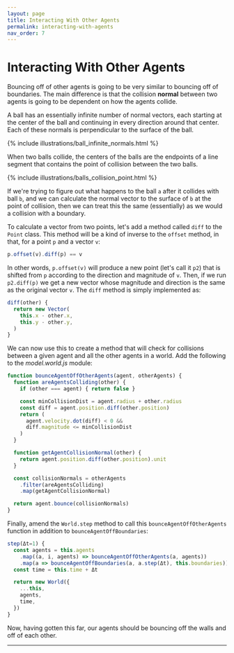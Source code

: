 ```yaml
---
layout: page
title: Interacting With Other Agents
permalink: interacting-with-agents
nav_order: 7
---
```


# Interacting With Other Agents

Bouncing off of other agents is going to be very similar to bouncing off of boundaries. The main difference is that the collision **normal** between two agents is going to be dependent on how the agents collide.

A ball has an essentially infinite number of normal vectors, each starting at the center of the ball and continuing in every direction around that center. Each of these normals is perpendicular to the surface of the ball.

{% include illustrations/ball_infinite_normals.html %}

When two balls collide, the centers of the balls are the endpoints of a line segment that contains the point of collision between the two balls.

{% include illustrations/balls_collision_point.html %}

If we're trying to figure out what happens to the ball `a` after it collides with ball `b`, and we can calculate the normal vector to the surface of `b` at the point of collision, then we can treat this the same (essentially) as we would a collision with a boundary.

To calculate a vector from two points, let's add a method called `diff` to the `Point` class. This method will be a kind of inverse to the `offset` method, in that, for a point `p` and a vector `v`:

```js
p.offset(v).diff(p) == v
```

In other words, `p.offset(v)` will produce a new point (let's call it `p2`) that is shifted from `p` according to the direction and magnitude of `v`. Then, if we run `p2.diff(p)` we get a new vector whose magnitude and direction is the same as the original vector `v`. The `diff` method is simply implemented as:

```js
diff(other) {
  return new Vector(
    this.x - other.x,
    this.y - other.y,
  )
}
```

We can now use this to create a method that will check for collisions between a given agent and all the other agents in a world. Add the following to the _model.world.js_ module:

```js
function bounceAgentOffOtherAgents(agent, otherAgents) {
  function areAgentsColliding(other) {
    if (other === agent) { return false }

    const minCollisionDist = agent.radius + other.radius
    const diff = agent.position.diff(other.position)
    return (
      agent.velocity.dot(diff) < 0 &&
      diff.magnitude <= minCollisionDist
    )
  }

  function getAgentCollisionNormal(other) {
    return agent.position.diff(other.position).unit
  }

  const collisionNormals = otherAgents
    .filter(areAgentsColliding)
    .map(getAgentCollisionNormal)

  return agent.bounce(collisionNormals)
}
```

Finally, amend the `World.step` method to call this `bounceAgentOffOtherAgents` function in addition to `bounceAgentOffBoundaries`:

```js
step(Δt=1) {
  const agents = this.agents
    .map((a, i, agents) => bounceAgentOffOtherAgents(a, agents))
    .map(a => bounceAgentOffBoundaries(a, a.step(Δt), this.boundaries))
  const time = this.time + Δt

  return new World({
    ...this,
    agents,
    time,
  })
}
```

Now, having gotten this far, our agents should be bouncing off the walls and off of each other.

----------

